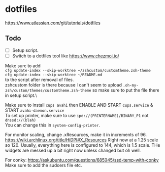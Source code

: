 # dotfiles

https://www.atlassian.com/git/tutorials/dotfiles

## Todo
- [ ] Setup script.
- [ ] Switch to a dotfiles tool like https://www.chezmoi.io/

Make sure to add\
`cfg update-index --skip-worktree ~/zshcustom/customtheme.zsh-theme`\
`cfg update-index --skip-worktree ~/README.md`\
to the script after removal of files.\
zshcustom folder is there because I can't seem to upload `.oh-my-zsh/custom/themes/customtheme.zsh-theme` so make sure to put the file there in setup script.\

Make sure to install `cups avahi` then ENABLE AND START `cups.service` & START `avahi-daemon.service`\
To set up printer, make sure to use `ipd://(PRINTERNAME)/BINARY_P1` not `dnssd://(blah)`\
You can change this in `system-config-printer`.

For monitor scaling, change .xResources, make it in increments of 96. https://wiki.archlinux.org/title/HiDPI#X_Resources
Right now at a 1.25 scale so 120. Usually, everything here is configured to 144, which is 1.5 scale. THe widgets are messed up a bit right now unless changed but oh well.

For conky:
https://askubuntu.com/questions/685045/ssd-temp-with-conky
Make sure to add the sudoers file etc.
